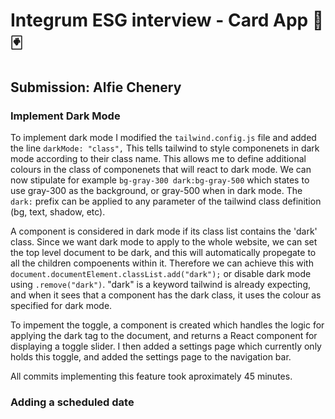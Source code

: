 # Integrum ESG interview - Card App 🎴🃏

## Submission: Alfie Chenery

### Implement Dark Mode

To implement dark mode I modified the ```tailwind.config.js``` file and added the line ```darkMode: "class",```
This tells tailwind to style componenets in dark mode according to their class name. This allows me to define additional colours in the class of componenets that will react to dark mode. We can now stipulate for example ```bg-gray-300 dark:bg-gray-500``` which states to use gray-300 as the background, or gray-500 when in dark mode. The ```dark:``` prefix can be applied to any parameter of the tailwind class definition (bg, text, shadow, etc).

A component is considered in dark mode if its class list contains the 'dark' class. Since we want dark mode to
apply to the whole website, we can set the top level document to be dark, and this will automatically propegate to all the children compoenents within it. Therefore we can achieve this with ```document.documentElement.classList.add("dark");``` or disable dark mode using ```.remove("dark")```. "dark" is a keyword tailwind is already expecting, and when it sees that a component has the dark class, it uses the colour as specified for dark mode.

To impement the toggle, a component is created which handles the logic for applying the dark tag to the document, and returns a React component for displaying a toggle slider. I then added a settings page which currently only holds this toggle, and added the settings page to the navigation bar.

All commits implementing this feature took aproximately 45 minutes.

### Adding a scheduled date